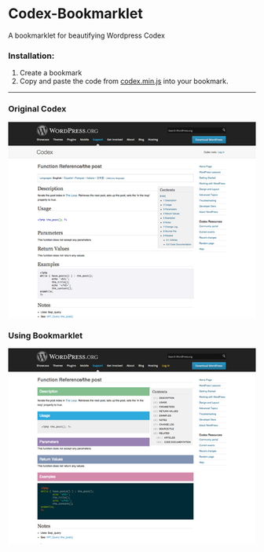 Codex-Bookmarklet
=================

A bookmarklet for beautifying Wordpress Codex

### Installation: 

1. Create a bookmark
2. Copy and paste the code from [codex.min.js](https://github.com/kostasx/Codex-Bookmarklet/blob/master/codex.min.js) into your bookmark.

______

### Original Codex

![Alt text](before.jpg?raw=true "Before")

### Using Bookmarklet

![Alt text](after.jpg?raw=true "After")
